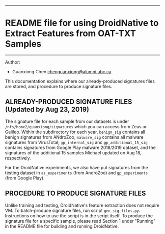 ------------------------------------------------
# README file for using DroidNative to Extract Features from OAT-TXT Samples
------------------------------------------------

Author:
- Guanxiong Chen chenguanxiong@alumni.ubc.ca

This documentation explains where our already-produced signatures files are stored, and procedure to produce signature files.

## ALREADY-PRODUCED SIGNATURE FILES (Updated by Aug 23, 2019)

The signature file for each sample from our datasets is under ``` /nfs/home2/guanxiong/signatures ``` which you can access from Zeus or Galileo. Within the subdirectory for each year, ``` benign_sig ``` contains all benign signatures from ANdroZoo; ``` malware_sig ``` contains all malware signatures from VirusTotal; ``` gp_internal_sig ``` and ``` gp_additional_15_sig ``` contains signatures from Google Play malware 2018/2019 dataset, and the signatures of the additional 15 samples Michael updated on Aug 18, respectively.  

For the DroidNative experiments, we also have put signatures from the testing dataset in ``` az_experiments ``` (from AndroZoo) and ``` gp_experiments ``` (from Google Play).

## PROCEDURE TO PRODUCE SIGNATURE FILES

Unlike training and testing, DroidNative's feature extraction does not require VM. To batch-produce signature files, run script ``` gen_sig_files.py ```. Instructions on how to use the script is in the script itself. To produce the signature file for a specific sample, please read Section 1 under "Running" in the README file for building and running DroidNative.